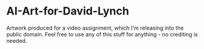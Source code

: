 # AI-Art-for-David-Lynch
Artwork produced for a video assignment, which I'm releasing into the public domain. Feel free to use any of this stuff for anything - no crediting is needed.
